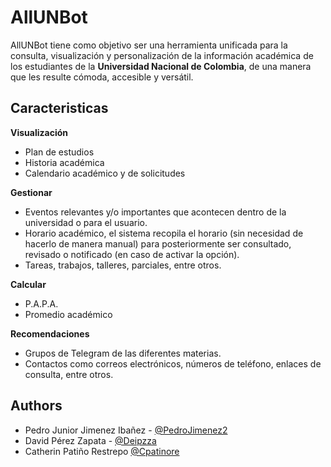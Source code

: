 
# AllUNBot

AllUNBot tiene como objetivo ser una herramienta unificada para la consulta, visualización y personalización de la información académica de los estudiantes de la **Universidad Nacional de Colombia**, de una manera que les resulte cómoda, accesible y versátil.



## Caracteristicas

**Visualización**
- Plan de estudios
- Historia académica
- Calendario académico y de solicitudes

**Gestionar**
- Eventos relevantes y/o importantes que acontecen dentro de la universidad o para el usuario.
- Horario académico, el sistema recopila el horario (sin necesidad de hacerlo de manera manual) para posteriormente ser consultado, revisado o notificado (en caso de activar la opción).
- Tareas, trabajos, talleres, parciales, entre otros.

**Calcular**
- P.A.P.A. 
- Promedio académico

**Recomendaciones**
- Grupos de Telegram de las diferentes materias.
- Contactos como correos electrónicos, números de teléfono, enlaces de consulta, entre otros.





## Authors

- Pedro Junior Jimenez Ibañez - [@PedroJimenez2](https://github.com/PedroJimenez2)
- David Pérez Zapata - [@Deipzza](https://github.com/Deipzza)
- Catherin Patiño Restrepo [@Cpatinore](https://github.com/cpatinore)



